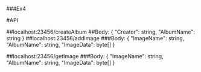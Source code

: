 ###Ex4

#API

##localhost:23456/createAlbum
##Body:
      { 
        "Creator": string,
        "AlbumName": string
      }
##localhost:23456/addImage
###Body:
      { 
        "ImageName": string,
        "AlbumName": string,
        "ImageData": byte[]
      }

##localhost:23456/getImage
###Body:
      { 
        "ImageName": string,
        "AlbumName": string,
        "ImageData": byte[]
      }